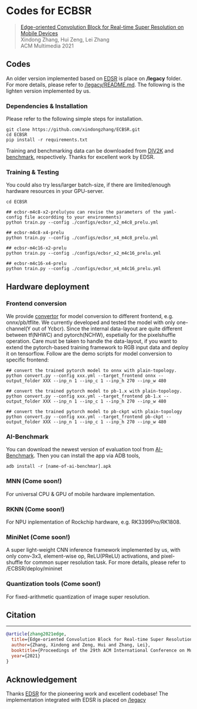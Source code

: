 # Codes for ECBSR

>[Edge-oriented Convolution Block for Real-time Super Resolution on Mobile Devices](https://www4.comp.polyu.edu.hk/~cslzhang/paper/MM21_ECBSR.pdf) \
> Xindong Zhang, Hui Zeng, Lei Zhang \
> ACM Multimedia 2021


## Codes

An older version implemented based on [EDSR](https://github.com/sanghyun-son/EDSR-PyTorch) is place on **/legacy** folder. For more details, please refer to [/legacy/README.md](https://github.com/xindongzhang/ECBSR/tree/main/legacy/README.md). The following is the lighten version implemented by us.

### Dependencies & Installation

Please refer to the following simple steps for installation.

```
git clone https://github.com/xindongzhang/ECBSR.git
cd ECBSR
pip install -r requirements.txt
```

Training and benchmarking data can be downloaded from [DIV2K](https://cv.snu.ac.kr/research/EDSR/DIV2K.tar) and [benchmark](https://cv.snu.ac.kr/research/EDSR/benchmark.tar), respectively. Thanks for excellent work by EDSR.

### Training & Testing
You could also try less/larger batch-size, if there are limited/enough hardware resources in your GPU-server.
```
cd ECBSR

## ecbsr-m4c8-x2-prelu(you can revise the parameters of the yaml-config file accordding to your environments)
python train.py --config ./configs/ecbsr_x2_m4c8_prelu.yml

## ecbsr-m4c8-x4-prelu
python train.py --config ./configs/ecbsr_x4_m4c8_prelu.yml

## ecbsr-m4c16-x2-prelu
python train.py --config ./configs/ecbsr_x2_m4c16_prelu.yml

## ecbsr-m4c16-x4-prelu
python train.py --config ./configs/ecbsr_x4_m4c16_prelu.yml
```

## Hardware deployment


### Frontend conversion

We provide [convertor](https://github.com/xindongzhang/ECBSR/blob/main/convert.py) for model conversion to different frontend, e.g. onnx/pb/tflite. We currently developed and tested the model with only one-channel(Y out of Ycbcr). Since the internal data-layout are quite different between tf(NHWC) and pytorch(NCHW), espetially for the pixelshuffle operation. Care must be taken to handle the data-layout, if you want to extend the pytorch-based training framework to RGB input data and deploy it on tensorflow. Follow are the demo scripts for model conversion to specific frontend:

```
## convert the trained pytorch model to onnx with plain-topology.
python convert.py --config xxx.yml --target_frontend onnx --output_folder XXX --inp_n 1 --inp_c 1 --inp_h 270 --inp_w 480

## convert the trained pytorch model to pb-1.x with plain-topology.
python convert.py --config xxx.yml --target_frontend pb-1.x --output_folder XXX --inp_n 1 --inp_c 1 --inp_h 270 --inp_w 480

## convert the trained pytorch model to pb-ckpt with plain-topology
python convert.py --config xxx.yml --target_frontend pb-ckpt --output_folder XXX --inp_n 1 --inp_c 1 --inp_h 270 --inp_w 480
```

### AI-Benchmark

You can download the newest version of evaluation tool from [AI-Benchmark](https://www.google.com.hk/url?sa=t&rct=j&q=&esrc=s&source=web&cd=&ved=2ahUKEwi5nIj7iMryAhVEZd4KHX5dCpIQFnoECAsQAw&url=https%3A%2F%2Fai-benchmark.com%2F&usg=AOvVaw3uZGyMiu_MMWy5_cLGpH8N). Then you can install the app via ADB tools,

```
adb install -r [name-of-ai-benchmar].apk
```

### MNN (Come soon!)

For universal CPU & GPU of mobile hardware implementation.

### RKNN (Come soon!)

For NPU inplementation of Rockchip hardware, e.g. RK3399Pro/RK1808.

### MiniNet (Come soon!)

A super light-weight CNN inference framework implemented by us, with only conv-3x3, element-wise op, ReLU(PReLU) activations, and pixel-shuffle for common super resolution task. For more details, please refer to /ECBSR/deploy/mininet


### Quantization tools (Come soon!)

For fixed-arithmetic quantization of image super resolution.

## Citation
----------
```BibTex
@article{zhang2021edge,
  title={Edge-oriented Convolution Block for Real-time Super Resolution on Mobile Devices},
  author={Zhang, Xindong and Zeng, Hui and Zhang, Lei},
  booktitle={Proceedings of the 29th ACM International Conference on Multimedia (ACM MM)},
  year={2021}
}
```


## Acknowledgement
Thanks [EDSR](https://github.com/sanghyun-son/EDSR-PyTorch) for the pioneering work and excellent codebase! The implementation integrated with EDSR is placed on [/legacy](https://github.com/xindongzhang/ECBSR/tree/main/legacy)
